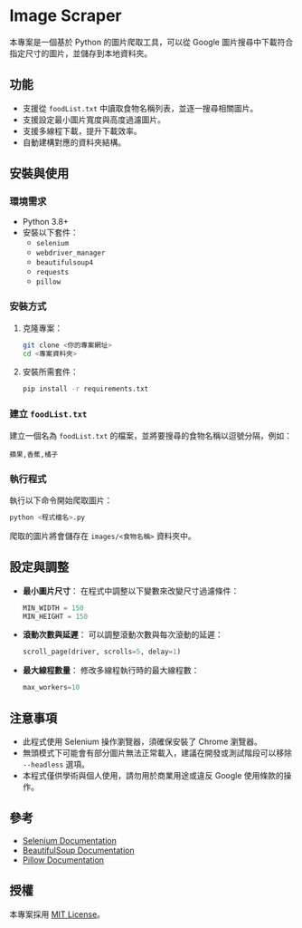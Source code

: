 # Image Scraper

本專案是一個基於 Python 的圖片爬取工具，可以從 Google 圖片搜尋中下載符合指定尺寸的圖片，並儲存到本地資料夾。

## 功能

- 支援從 `foodList.txt` 中讀取食物名稱列表，並逐一搜尋相關圖片。
- 支援設定最小圖片寬度與高度過濾圖片。
- 支援多線程下載，提升下載效率。
- 自動建構對應的資料夾結構。

## 安裝與使用

### 環境需求

- Python 3.8+
- 安裝以下套件：
  - `selenium`
  - `webdriver_manager`
  - `beautifulsoup4`
  - `requests`
  - `pillow`

### 安裝方式

1. 克隆專案：
   ```bash
   git clone <你的專案網址>
   cd <專案資料夾>
   ```

2. 安裝所需套件：
   ```bash
   pip install -r requirements.txt
   ```

### 建立 `foodList.txt`

建立一個名為 `foodList.txt` 的檔案，並將要搜尋的食物名稱以逗號分隔，例如：
```
蘋果,香蕉,橘子
```

### 執行程式

執行以下命令開始爬取圖片：
```bash
python <程式檔名>.py
```

爬取的圖片將會儲存在 `images/<食物名稱>` 資料夾中。

## 設定與調整

- **最小圖片尺寸**：
  在程式中調整以下變數來改變尺寸過濾條件：
  ```python
  MIN_WIDTH = 150
  MIN_HEIGHT = 150
  ```

- **滾動次數與延遲**：
  可以調整滾動次數與每次滾動的延遲：
  ```python
  scroll_page(driver, scrolls=5, delay=1)
  ```

- **最大線程數量**：
  修改多線程執行時的最大線程數：
  ```python
  max_workers=10
  ```

## 注意事項

- 此程式使用 Selenium 操作瀏覽器，須確保安裝了 Chrome 瀏覽器。
- 無頭模式下可能會有部分圖片無法正常載入，建議在開發或測試階段可以移除 `--headless` 選項。
- 本程式僅供學術與個人使用，請勿用於商業用途或違反 Google 使用條款的操作。

## 參考

- [Selenium Documentation](https://www.selenium.dev/documentation/)
- [BeautifulSoup Documentation](https://www.crummy.com/software/BeautifulSoup/)
- [Pillow Documentation](https://pillow.readthedocs.io/)

## 授權

本專案採用 [MIT License](LICENSE)。
